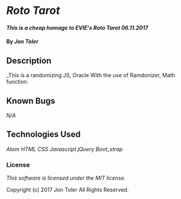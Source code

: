 # _Roto Tarot_

#### _This is a cheap homage to EVIE's Roto Tarot 06.11.2017_

#### By _**Jon Toler**_

## Description

_This is a randomizing JS, Oracle With the use of Ramdonizer, Math function.

## Known Bugs

_N/A_

## Technologies Used

_Atom_
_HTML_
_CSS_
_Javascript_
_jQuery_
_Boot_strap_

### License

_This software is licensed under the MIT license._

Copyright (c) 2017 Jon Toler All Rights Reserved.
